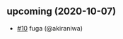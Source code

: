 
<a name="upcoming"></a>
## upcoming (2020-10-07)

* [#10](https://github.com/akiraniwa/test_changelog_generator/issues/10) fuga (@akiraniwa)

